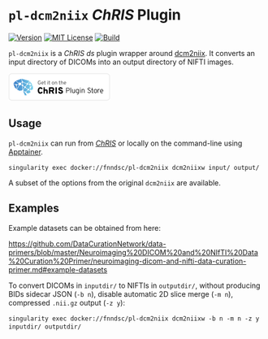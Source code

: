 # `pl-dcm2niix` _ChRIS_ Plugin 

[![Version](https://img.shields.io/docker/v/fnndsc/pl-dcm2niix?sort=semver)](https://hub.docker.com/r/fnndsc/pl-dcm2niix)
[![MIT License](https://img.shields.io/github/license/fnndsc/pl-dcm2niix)](https://github.com/FNNDSC/pl-dcm2niix/blob/main/LICENSE)
[![Build](https://github.com/FNNDSC/pl-dcm2niix/actions/workflows/build.yml/badge.svg)](https://github.com/FNNDSC/pl-dcm2niix/actions)

`pl-dcm2niix` is a _ChRIS_ _ds_ plugin wrapper around
[dcm2niix](https://github.com/rordenlab/dcm2niix).
It converts an input directory of DICOMs into an output
directory of NIFTI images.

[![chrisstore.co](https://github.com/FNNDSC/cookiecutter-chrisapp/blob/master/doc/assets/badge/light.png?raw=true)](https://chrisstore.co/plugin/pl-dcm2niix)

## Usage

`pl-dcm2niix` can run from [_ChRIS_](https://app.chrisproject.org/)
or locally on the command-line using [Apptainer](https://apptainer.org/).

```shell
singularity exec docker://fnndsc/pl-dcm2niix dcm2niixw input/ output/
```

A subset of the options from the original `dcm2niix` are available.

## Examples

Example datasets can be obtained from here:

https://github.com/DataCurationNetwork/data-primers/blob/master/Neuroimaging%20DICOM%20and%20NIfTI%20Data%20Curation%20Primer/neuroimaging-dicom-and-nifti-data-curation-primer.md#example-datasets

To convert DICOMs in `inputdir/` to NIFTIs in `outputdir/`,
without producing BIDs sidecar JSON (`-b n`), disable automatic
2D slice merge (`-m n`), compressed `.nii.gz` output (`-z y`):

```shell
singularity exec docker://fnndsc/pl-dcm2niix dcm2niixw -b n -m n -z y inputdir/ outputdir/
```
